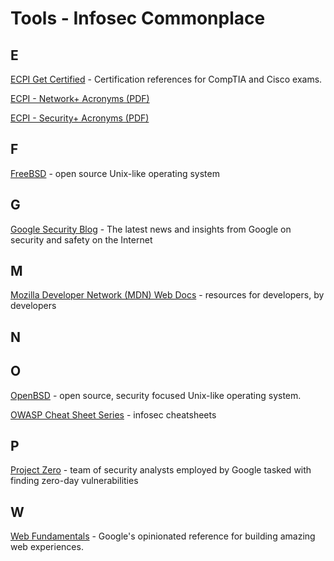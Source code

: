 # Tools - Infosec Commonplace

## E

[ECPI Get Certified](https://getcertified.ecpi.edu/) - Certification references for CompTIA and Cisco exams.

[ECPI - Network+ Acronyms (PDF)](https://getcertified.ecpi.edu/wp-content/uploads/2018/03/CompTIA-NetworkPlus-Objectives-Acronyms.pdf)

[ECPI - Security+ Acronyms (PDF)](https://getcertified.ecpi.edu/wp-content/uploads/2021/06/CompTIA-SecurityPlus601-Acronyms.pdf)

## F

[FreeBSD](https://www.freebsd.org/) - open source Unix-like operating system

## G

[Google Security Blog](https://security.googleblog.com/) - The latest news and insights from Google on security and safety on the Internet


## M

[Mozilla Developer Network (MDN) Web Docs](https://developer.mozilla.org/en-US/) - resources for developers, by developers

## N

## O

[OpenBSD](https://www.openbsd.org/) - open source, security focused Unix-like operating system.

[OWASP Cheat Sheet Series](https://cheatsheetseries.owasp.org/Glossary.html) - infosec cheatsheets

## P

[Project Zero](https://googleprojectzero.blogspot.com/) - team of security analysts employed by Google tasked with finding zero-day vulnerabilities

## W

[Web Fundamentals](https://developers.google.com/web/fundamentals) - Google's opinionated reference for building amazing web experiences.
